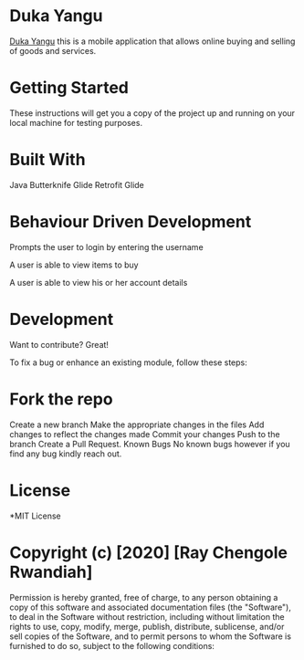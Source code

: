 # Duka  Yangu

[Duka Yangu](https://github.com/raywhizchengz/marketpress) this is a mobile application that allows online buying and selling of goods and services.

# Getting Started
These instructions will get you a copy of the project up and running on your local machine for testing purposes.


# Built With
Java
Butterknife
Glide
Retrofit
Glide



# Behaviour Driven Development
Prompts the user to login by entering the username

A user is able to view items to buy

A user is able to view his or her account details

# Development
Want to contribute? Great!

To fix a bug or enhance an existing module, follow these steps:

# Fork the repo
Create a new branch
Make the appropriate changes in the files
Add changes to reflect the changes made
Commit your changes
Push to the branch
Create a Pull Request.
Known Bugs
No known bugs however if you find any bug kindly reach out.

# License
*MIT License

# Copyright (c) [2020] [Ray Chengole Rwandiah]

Permission is hereby granted, free of charge, to any person obtaining a copy of this software and associated documentation files (the "Software"), to deal in the Software without restriction, including without limitation the rights to use, copy, modify, merge, publish, distribute, sublicense, and/or sell copies of the Software, and to permit persons to whom the Software is furnished to do so, subject to the following conditions:
